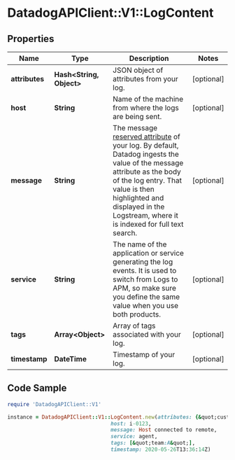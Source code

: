 # DatadogAPIClient::V1::LogContent

## Properties

Name | Type | Description | Notes
------------ | ------------- | ------------- | -------------
**attributes** | **Hash&lt;String, Object&gt;** | JSON object of attributes from your log. | [optional] 
**host** | **String** | Name of the machine from where the logs are being sent. | [optional] 
**message** | **String** | The message [reserved attribute](https://docs.datadoghq.com/logs/log_collection/#reserved-attributes) of your log. By default, Datadog ingests the value of the message attribute as the body of the log entry. That value is then highlighted and displayed in the Logstream, where it is indexed for full text search. | [optional] 
**service** | **String** | The name of the application or service generating the log events. It is used to switch from Logs to APM, so make sure you define the same value when you use both products. | [optional] 
**tags** | **Array&lt;Object&gt;** | Array of tags associated with your log. | [optional] 
**timestamp** | **DateTime** | Timestamp of your log. | [optional] 

## Code Sample

```ruby
require 'DatadogAPIClient::V1'

instance = DatadogAPIClient::V1::LogContent.new(attributes: {&quot;customAttribute&quot;:123,&quot;duration&quot;:2345},
                                 host: i-0123,
                                 message: Host connected to remote,
                                 service: agent,
                                 tags: [&quot;team:A&quot;],
                                 timestamp: 2020-05-26T13:36:14Z)
```


